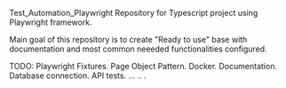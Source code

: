 Test_Automation_Playwright
Repository for Typescript project using Playwright framework.

Main goal of this repository is to create "Ready to use" base with documentation and most common neeeded functionalities configured.

TODO:
Playwright Fixtures.
Page Object Pattern.
Docker.
Documentation.
Database connection.
API tests.
...
..
.